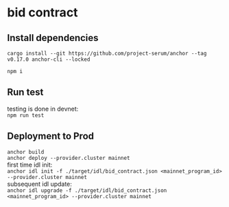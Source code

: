 # bid contract

## Install dependencies

`cargo install --git https://github.com/project-serum/anchor --tag v0.17.0 anchor-cli --locked`

`npm i`


## Run test
testing is done in devnet:  
`npm run test`

## Deployment to Prod
`anchor build`  
`anchor deploy --provider.cluster mainnet`  
first time idl init:  
`anchor idl init -f ./target/idl/bid_contract.json <mainnet_program_id> --provider.cluster mainnet`  
subsequent idl update:  
`anchor idl upgrade -f ./target/idl/bid_contract.json <mainnet_program_id> --provider.cluster mainnet`  





